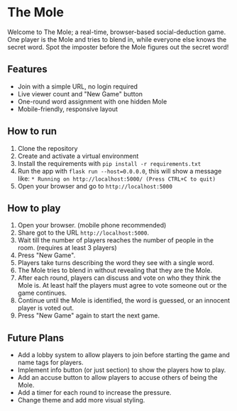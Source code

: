 # The Mole

Welcome to The Mole; a real-time, browser-based social-deduction game.
One player is the Mole and tries to blend in, while everyone else knows the secret word.
Spot the imposter before the Mole figures out the secret word!

## Features

- Join with a simple URL, no login required
- Live viewer count and "New Game" button
- One-round word assignment with one hidden Mole
- Mobile-friendly, responsive layout

## How to run

1. Clone the repository
2. Create and activate a virtual environment
3. Install the requirements with `pip install -r requirements.txt`
4. Run the app with `flask run --host=0.0.0.0`, this will show a message like: `* Running on http://localhost:5000/ (Press CTRL+C to quit)`
5. Open your browser and go to `http://localhost:5000`

## How to play

1. Open your browser. (mobile phone recommended)
2. Share got to the URL `http://localhost:5000`.
3. Wait till the number of players reaches the number of people in the room. (requires at least 3 players)
4. Press "New Game".
5. Players take turns describing the word they see with a single word.
6. The Mole tries to blend in without revealing that they are the Mole.
7. After each round, players can discuss and vote on who they think the Mole is. At least half the players must agree to vote someone out or the game continues.
8. Continue until the Mole is identified, the word is guessed, or an innocent player is voted out.
9. Press "New Game" again to start the next game.

## Future Plans

- Add a lobby system to allow players to join before starting the game and name tags for players.
- Implement info button (or just section) to show the players how to play.
- Add an accuse button to allow players to accuse others of being the Mole.
- Add a timer for each round to increase the pressure.
- Change theme and add more visual styling.
